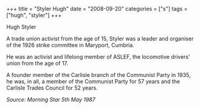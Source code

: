 +++
title = "Styler Hugh"
date = "2008-09-20"
categories = ["s"]
tags = ["hugh", "styler"]
+++

Hugh Styler  
  
A trade union activist from the age of 15, Styler was a leader and organiser of the 1926 strike committee in Maryport, Cumbria.

He was an activist and lifelong member of ASLEF, the locomotive drivers' union from the age of 17.

A founder member of the Carlisle branch of the Communist Party in 1935, he was, in all, a member of the Communist Party for 57 years and the Carlisle Trades Council for 52 years.

_Source: Morning Star 5th May 1987_
